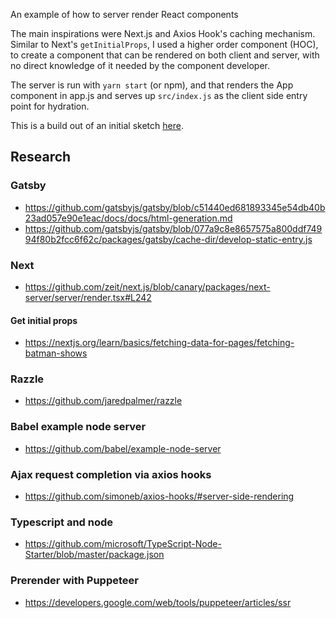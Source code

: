 An example of how to server render React components

The main inspirations were Next.js and Axios Hook's caching mechanism. Similar to Next's `getInitialProps`, I used a higher order component (HOC), to create a component that can be rendered on both client and server, with no direct knowledge of it needed by the component developer.

The server is run with `yarn start` (or npm), and that renders the App component in app.js and serves up `src/index.js` as the client side entry point for hydration.

This is a build out of an initial sketch [here](https://gist.github.com/ianmcnally/291e50b88a861e7da28c8ae3bb538c51).

## Research

### Gatsby

- https://github.com/gatsbyjs/gatsby/blob/c51440ed681893345e54db40b23ad057e90e1eac/docs/docs/html-generation.md
- https://github.com/gatsbyjs/gatsby/blob/077a9c8e8657575a800ddf74994f80b2fcc6f62c/packages/gatsby/cache-dir/develop-static-entry.js

### Next

- https://github.com/zeit/next.js/blob/canary/packages/next-server/server/render.tsx#L242

#### Get initial props

- https://nextjs.org/learn/basics/fetching-data-for-pages/fetching-batman-shows

### Razzle

- https://github.com/jaredpalmer/razzle

### Babel example node server

- https://github.com/babel/example-node-server

### Ajax request completion via axios hooks

- https://github.com/simoneb/axios-hooks/#server-side-rendering

### Typescript and node

- https://github.com/microsoft/TypeScript-Node-Starter/blob/master/package.json

### Prerender with Puppeteer

- https://developers.google.com/web/tools/puppeteer/articles/ssr
